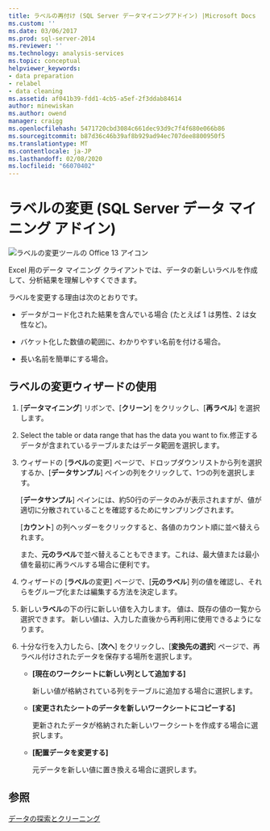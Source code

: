```yaml
---
title: ラベルの再付け (SQL Server データマイニングアドイン) |Microsoft Docs
ms.custom: ''
ms.date: 03/06/2017
ms.prod: sql-server-2014
ms.reviewer: ''
ms.technology: analysis-services
ms.topic: conceptual
helpviewer_keywords:
- data preparation
- relabel
- data cleaning
ms.assetid: af041b39-fdd1-4cb5-a5ef-2f3ddab84614
author: minewiskan
ms.author: owend
manager: craigg
ms.openlocfilehash: 5471720cbd3084c661dec93d9c7f4f680e066b86
ms.sourcegitcommit: b87d36c46b39af8b929ad94ec707dee8800950f5
ms.translationtype: MT
ms.contentlocale: ja-JP
ms.lasthandoff: 02/08/2020
ms.locfileid: "66070402"
---
```

# <a name="relabel-sql-server-data-mining-add-ins"></a>ラベルの変更 (SQL Server データ マイニング アドイン)
  ![ラベルの変更ツールの Office 13 アイコン](media/dm13-relabel.gif "ラベルの変更ツールの Office 13 アイコン")  
  
 Excel 用のデータ マイニング クライアントでは、データの新しいラベルを作成して、分析結果を理解しやすくできます。  
  
 ラベルを変更する理由は次のとおりです。  
  
-   データがコード化された結果を含んでいる場合 (たとえば 1 は男性、2 は女性など)。  
  
-   バケット化した数値の範囲に、わかりやすい名前を付ける場合。  
  
-   長い名前を簡単にする場合。  
  
## <a name="using-the-relabel-wizard"></a>ラベルの変更ウィザードの使用  
  
1.  [**データマイニング**] リボンで、[**クリーン**] をクリックし、[**再ラベル**] を選択します。  
  
2.  Select the table or data range that has the data you want to fix.修正するデータが含まれているテーブルまたはデータ範囲を選択します。  
  
3.  ウィザードの [**ラベル**の変更] ページで、ドロップダウンリストから列を選択するか、[**データサンプル**] ペインの列をクリックして、1つの列を選択します。  
  
     [**データサンプル**] ペインには、約50行のデータのみが表示されますが、値が適切に分散されていることを確認するためにサンプリングされます。  
  
     [**カウント**] の列ヘッダーをクリックすると、各値のカウント順に並べ替えられます。  
  
     また、**元のラベル**で並べ替えることもできます。これは、最大値または最小値を最初に再ラベルする場合に便利です。  
  
4.  ウィザードの [**ラベル**の変更] ページで、[**元のラベル**] 列の値を確認し、それらをグループ化または編集する方法を決定します。  
  
5.  新しい**ラベル**の下の行に新しい値を入力します。 値は、既存の値の一覧から選択できます。 新しい値は、入力した直後から再利用に使用できるようになります。  
  
6.  十分な行を入力したら、[**次へ**] をクリックし、[**変換先の選択**] ページで、再ラベル付けされたデータを保存する場所を選択します。  
  
    -   **[現在のワークシートに新しい列として追加する]**  
  
         新しい値が格納されている列をテーブルに追加する場合に選択します。  
  
    -   **[変更されたシートのデータを新しいワークシートにコピーする]**  
  
         更新されたデータが格納された新しいワークシートを作成する場合に選択します。  
  
    -   **[配置データを変更する]**  
  
         元データを新しい値に置き換える場合に選択します。  
  
## <a name="see-also"></a>参照  
 [データの探索とクリーニング](exploring-and-cleaning-data.md)  
  
  
